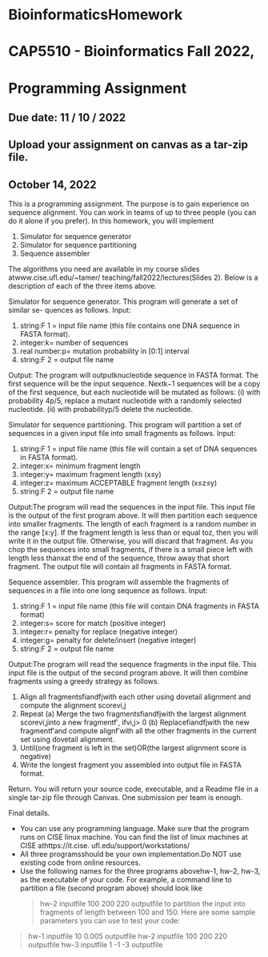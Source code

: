 # BioinformaticsHomework
# CAP5510 - Bioinformatics Fall 2022,

# Programming Assignment

## Due date: 11 / 10 / 2022

## Upload your assignment on canvas as a tar-zip file.

## October 14, 2022

This is a programming assignment. The purpose is to gain experience on sequence
alignment. You can work in teams of up to three people (you can do it alone if you prefer).
In this homework, you will implement

1. Simulator for sequence generator
2. Simulator for sequence partitioning
3. Sequence assembler

The algorithms you need are available in my course slides atwww.cise.ufl.edu/~tamer/
teaching/fall2022/lectures(Slides 2). Below is a description of each of the three items
above.

Simulator for sequence generator. This program will generate a set of similar se-
quences as follows.
Input:

1. string:F 1 = input file name (this file contains one DNA sequence in FASTA format).
2. integer:k= number of sequences
3. real number:p= mutation probability in [0:1] interval
4. string:F 2 = output file name

Output: The program will outputknucleotide sequence in FASTA format. The first
sequence will be the input sequence. Nextk−1 sequences will be a copy of the first
sequence, but each nucleotide will be mutated as follows: (i) with probability 4p/5, replace
a mutant nucleotide with a randomly selected nucleotide. (ii) with probabilityp/5 delete
the nucleotide.


Simulator for sequence partitioning. This program will partition a set of sequences
in a given input file into small fragments as follows.
Input:

1. string:F 1 = input file name (this file will contain a set of DNA sequences in FASTA
    format).
2. integer:x= minimum fragment length
3. integer:y= maximum fragment length (x≤y)
4. integer:z= maximum ACCEPTABLE fragment length (x≤z≤y)
5. string:F 2 = output file name

Output:The program will read the sequences in the input file. This input file is the output
of the first program above. It will then partition each sequence into smaller fragments. The
length of each fragment is a random number in the range [x:y]. If the fragment length is
less than or equal toz, then you will write it in the output file. Otherwise, you will discard
that fragment. As you chop the sequences into small fragments, if there is a small piece
left with length less thanxat the end of the sequence, throw away that short fragment.
The output file will contain all fragments in FASTA format.

Sequence assembler. This program will assemble the fragments of sequences in a file
into one long sequence as follows.
Input:

1. string:F 1 = input file name (this file will contain DNA fragments in FASTA format)
2. integer:s= score for match (positive integer)
3. integer:r= penalty for replace (negative integer)
4. integer:g= penalty for delete/insert (negative integer)
5. string:F 2 = output file name

Output:The program will read the sequence fragments in the input file. This input file
is the output of the second program above. It will then combine fragments using a greedy
strategy as follows.

1. Align all fragmentsfiandfjwith each other using dovetail alignment and compute
    the alignment scorevi,j
2. Repeat
    (a) Merge the two fragmentsfiandfjwith the largest alignment scorevi,jinto a
       new fragmentf′, ifvi,j> 0
(b) Replacefiandfjwith the new fragmentf′and compute alignf′with all the
other fragments in the current set using dovetail alignment.
3. Until(one fragment is left in the set)OR(the largest alignment score is negative)
4. Write the longest fragment you assembled into output file in FASTA format.


Return. You will return your source code, executable, and a Readme file in a single
tar-zip file through Canvas. One submission per team is enough.

Final details.

- You can use any programming language. Make sure that the program runs on CISE
    linux machine. You can find the list of linux machines at CISE athttps://it.cise.
    ufl.edu/support/workstations/
- All three programsshould be your own implementation.Do NOT use existing
    code from online resources.
- Use the following names for the three programs abovehw-1, hw-2, hw-3, as the
    executable of your code. For example, a command line to partition a file (second
    program above) should look like
    > hw-2 inputfile 100 200 220 outputfile
    to partition the input into fragments of length between 100 and 150.
Here are some sample parameters you can use to test your code:
> hw-1 inputfile 10 0.005 outputfile
> hw-2 inputfile 100 200 220 outputfile
> hw-3 inputfile 1 -1 -3 outputfile


